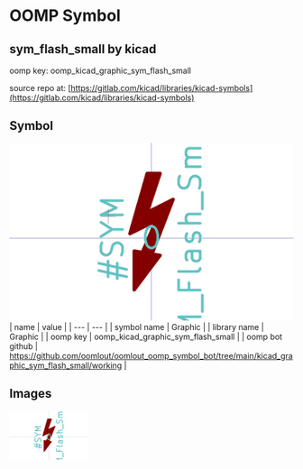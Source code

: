 # OOMP Symbol  
## sym_flash_small  by kicad  
  
oomp key: oomp_kicad_graphic_sym_flash_small  
  
source repo at: [https://gitlab.com/kicad/libraries/kicad-symbols](https://gitlab.com/kicad/libraries/kicad-symbols)  
## Symbol  
  
[![working.png](working_600.png)](working.png)  
| name | value | 
| --- | --- | 
| symbol name | Graphic | 
| library name | Graphic | 
| oomp key | oomp_kicad_graphic_sym_flash_small | 
| oomp bot github | https://github.com/oomlout/oomlout_oomp_symbol_bot/tree/main/kicad_graphic_sym_flash_small/working | 
## Images  
  
[![working.png](working_140.png)](working.png)  
